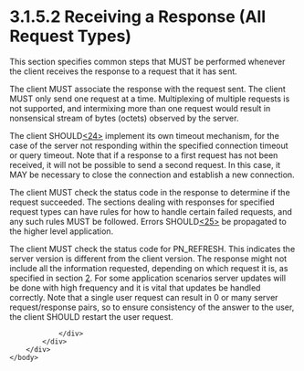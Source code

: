 <html dir="LTR" xmlns:mshelp="http://msdn.microsoft.com/mshelp" xmlns:ddue="http://ddue.schemas.microsoft.com/authoring/2003/5" xmlns:xlink="http://www.w3.org/1999/xlink" xmlns:tool="http://www.microsoft.com/tooltip">
    <head>
        <meta http-equiv="Content-Type" content="text/html; CHARSET=utf-8"></meta>
        <meta name="save" content="history"></meta>
        <title>3.1.5.2 Receiving a Response (All Request Types)</title>
        <xml>
            <mshelp:toctitle title="3.1.5.2 Receiving a Response (All Request Types)"></mshelp:toctitle>
            <mshelp:rltitle title="[MS-SSAS8]: Receiving a Response (All Request Types)"></mshelp:rltitle>
            <mshelp:keyword index="A" term="0da4c77c-7d9c-4c4c-94e6-f6ac04d6b005"></mshelp:keyword>
            <mshelp:attr name="DCSext.ContentType" value="open specification"></mshelp:attr>
            <mshelp:attr name="AssetID" value="0da4c77c-7d9c-4c4c-94e6-f6ac04d6b005"></mshelp:attr>
            <mshelp:attr name="TopicType" value="kbRef"></mshelp:attr>
            <mshelp:attr name="DCSext.Title" value="[MS-SSAS8]: Receiving a Response (All Request Types)" />
        </xml>
    </head>
    <body>
        <div id="header">
            <h1 class="heading">3.1.5.2 Receiving a Response (All Request Types)</h1>
        </div>
        <div id="mainSection">
            <div id="mainBody">
                <div id="allHistory" class="saveHistory"></div>
                <div id="sectionSection0" class="section" name="collapseableSection">
                    

<p>This section specifies common steps that MUST be performed
whenever the client receives the response to a request that it has sent.</p>

<p>The client MUST associate the response with the request
sent. The client MUST only send one request at a time. Multiplexing of multiple
requests is not supported, and intermixing more than one request would result
in nonsensical stream of bytes (octets) observed by the server.</p>

<p>The client SHOULD<a id="Appendix_A_Target_24"></a><a href="05c9e5c4-4566-418c-a56e-69fca8d73f4b.html#Appendix_A_24" aria-label="Product behavior note 24">&lt;24&gt;</a> implement
its own timeout mechanism, for the case of the server not responding within the
specified connection timeout or query timeout. Note that if a response to a
first request has not been received, it will not be possible to send a second
request. In this case, it MAY be necessary to close the connection and
establish a new connection.</p>

<p>The client MUST check the status code in the response to
determine if the request succeeded. The sections dealing with responses for
specified request types can have rules for how to handle certain failed
requests, and any such rules MUST be followed. Errors SHOULD<a id="Appendix_A_Target_25"></a><a href="05c9e5c4-4566-418c-a56e-69fca8d73f4b.html#Appendix_A_25" aria-label="Product behavior note 25">&lt;25&gt;</a> be propagated to the higher
level application.</p>

<p>The client MUST check the status code for PN_REFRESH. This
indicates the server version is different from the client version. The response
might not include all the information requested, depending on which request it
is, as specified in section <a href="8d2c5acb-eb98-477b-9fe2-c934b19fb018.html">2</a>.
For some application scenarios server updates will be done with high frequency
and it is vital that updates be handled correctly. Note that a single user
request can result in 0 or many server request/response pairs, so to ensure
consistency of the answer to the user, the client SHOULD restart the user
request.</p>


                </div>
            </div>
        </div>
    </body>
</html>